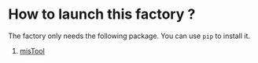 How to launch this factory ?
============================

The factory only needs the following package. You can use ``pip`` to install it.


  1. [misTool](https://github.com/bc-python/mistool)
